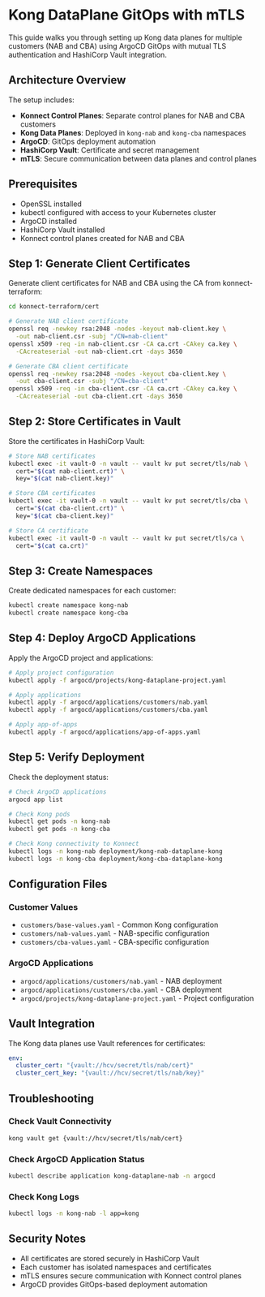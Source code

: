 # Kong DataPlane GitOps with mTLS

This guide walks you through setting up Kong data planes for multiple customers (NAB and CBA) using ArgoCD GitOps with mutual TLS authentication and HashiCorp Vault integration.

## Architecture Overview

The setup includes:
- **Konnect Control Planes**: Separate control planes for NAB and CBA customers
- **Kong Data Planes**: Deployed in `kong-nab` and `kong-cba` namespaces
- **ArgoCD**: GitOps deployment automation
- **HashiCorp Vault**: Certificate and secret management
- **mTLS**: Secure communication between data planes and control planes

## Prerequisites

- OpenSSL installed
- kubectl configured with access to your Kubernetes cluster
- ArgoCD installed
- HashiCorp Vault installed
- Konnect control planes created for NAB and CBA

## Step 1: Generate Client Certificates

Generate client certificates for NAB and CBA using the CA from konnect-terraform:

```bash
cd konnect-terraform/cert

# Generate NAB client certificate
openssl req -newkey rsa:2048 -nodes -keyout nab-client.key \
  -out nab-client.csr -subj "/CN=nab-client"
openssl x509 -req -in nab-client.csr -CA ca.crt -CAkey ca.key \
  -CAcreateserial -out nab-client.crt -days 3650

# Generate CBA client certificate
openssl req -newkey rsa:2048 -nodes -keyout cba-client.key \
  -out cba-client.csr -subj "/CN=cba-client"
openssl x509 -req -in cba-client.csr -CA ca.crt -CAkey ca.key \
  -CAcreateserial -out cba-client.crt -days 3650
```

## Step 2: Store Certificates in Vault

Store the certificates in HashiCorp Vault:

```bash
# Store NAB certificates
kubectl exec -it vault-0 -n vault -- vault kv put secret/tls/nab \
  cert="$(cat nab-client.crt)" \
  key="$(cat nab-client.key)"

# Store CBA certificates
kubectl exec -it vault-0 -n vault -- vault kv put secret/tls/cba \
  cert="$(cat cba-client.crt)" \
  key="$(cat cba-client.key)"

# Store CA certificate
kubectl exec -it vault-0 -n vault -- vault kv put secret/tls/ca \
  cert="$(cat ca.crt)"
```

## Step 3: Create Namespaces

Create dedicated namespaces for each customer:

```bash
kubectl create namespace kong-nab
kubectl create namespace kong-cba
```

## Step 4: Deploy ArgoCD Applications

Apply the ArgoCD project and applications:

```bash
# Apply project configuration
kubectl apply -f argocd/projects/kong-dataplane-project.yaml

# Apply applications
kubectl apply -f argocd/applications/customers/nab.yaml
kubectl apply -f argocd/applications/customers/cba.yaml

# Apply app-of-apps
kubectl apply -f argocd/applications/app-of-apps.yaml
```

## Step 5: Verify Deployment

Check the deployment status:

```bash
# Check ArgoCD applications
argocd app list

# Check Kong pods
kubectl get pods -n kong-nab
kubectl get pods -n kong-cba

# Check Kong connectivity to Konnect
kubectl logs -n kong-nab deployment/kong-nab-dataplane-kong
kubectl logs -n kong-cba deployment/kong-cba-dataplane-kong
```

## Configuration Files

### Customer Values
- `customers/base-values.yaml` - Common Kong configuration
- `customers/nab-values.yaml` - NAB-specific configuration
- `customers/cba-values.yaml` - CBA-specific configuration

### ArgoCD Applications
- `argocd/applications/customers/nab.yaml` - NAB deployment
- `argocd/applications/customers/cba.yaml` - CBA deployment
- `argocd/projects/kong-dataplane-project.yaml` - Project configuration

## Vault Integration

The Kong data planes use Vault references for certificates:

```yaml
env:
  cluster_cert: "{vault://hcv/secret/tls/nab/cert}"
  cluster_cert_key: "{vault://hcv/secret/tls/nab/key}"
```

## Troubleshooting

### Check Vault Connectivity
```bash
kong vault get {vault://hcv/secret/tls/nab/cert}
```

### Check ArgoCD Application Status
```bash
kubectl describe application kong-dataplane-nab -n argocd
```

### Check Kong Logs
```bash
kubectl logs -n kong-nab -l app=kong
```

## Security Notes

- All certificates are stored securely in HashiCorp Vault
- Each customer has isolated namespaces and certificates
- mTLS ensures secure communication with Konnect control planes
- ArgoCD provides GitOps-based deployment automation